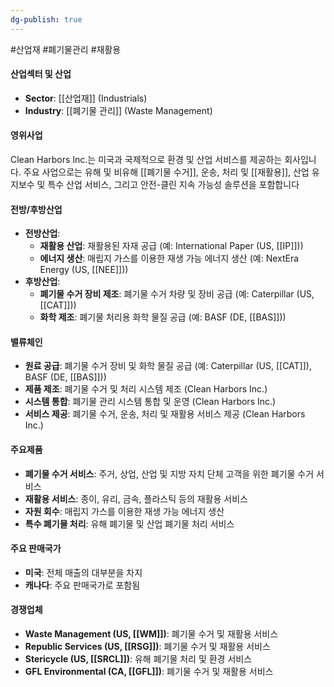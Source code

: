 ```yaml
---
dg-publish: true
---
```

#산업재 #폐기물관리 #재활용


#### 산업섹터 및 산업

- **Sector**: [[산업재]] (Industrials)
- **Industry**: [[폐기물 관리]] (Waste Management)

#### 영위사업

Clean Harbors Inc.는 미국과 국제적으로 환경 및 산업 서비스를 제공하는 회사입니다. 주요 사업으로는 유해 및 비유해 [[폐기물 수거]], 운송, 처리 및 [[재활용]], 산업 유지보수 및 특수 산업 서비스, 그리고 안전-클린 지속 가능성 솔루션을 포함합니다

#### 전방/후방산업

- **전방산업**:
    - **재활용 산업**: 재활용된 자재 공급 (예: International Paper (US, [[IP]]))
    - **에너지 생산**: 매립지 가스를 이용한 재생 가능 에너지 생산 (예: NextEra Energy (US, [[NEE]]))
- **후방산업**:
    - **폐기물 수거 장비 제조**: 폐기물 수거 차량 및 장비 공급 (예: Caterpillar (US, [[CAT]]))
    - **화학 제조**: 폐기물 처리용 화학 물질 공급 (예: BASF (DE, [[BAS]]))

#### 밸류체인

- **원료 공급**: 폐기물 수거 장비 및 화학 물질 공급 (예: Caterpillar (US, [[CAT]]), BASF (DE, [[BAS]]))
- **제품 제조**: 폐기물 수거 및 처리 시스템 제조 (Clean Harbors Inc.)
- **시스템 통합**: 폐기물 관리 시스템 통합 및 운영 (Clean Harbors Inc.)
- **서비스 제공**: 폐기물 수거, 운송, 처리 및 재활용 서비스 제공 (Clean Harbors Inc.)

#### 주요제품

- **폐기물 수거 서비스**: 주거, 상업, 산업 및 지방 자치 단체 고객을 위한 폐기물 수거 서비스
- **재활용 서비스**: 종이, 유리, 금속, 플라스틱 등의 재활용 서비스
- **자원 회수**: 매립지 가스를 이용한 재생 가능 에너지 생산
- **특수 폐기물 처리**: 유해 폐기물 및 산업 폐기물 처리 서비스

#### 주요 판매국가

- **미국**: 전체 매출의 대부분을 차지
- **캐나다**: 주요 판매국가로 포함됨

#### 경쟁업체

- **Waste Management (US, [[WM]])**: 폐기물 수거 및 재활용 서비스
- **Republic Services (US, [[RSG]])**: 폐기물 수거 및 재활용 서비스
- **Stericycle (US, [[SRCL]])**: 유해 폐기물 처리 및 환경 서비스
- **GFL Environmental (CA, [[GFL]])**: 폐기물 수거 및 재활용 서비스